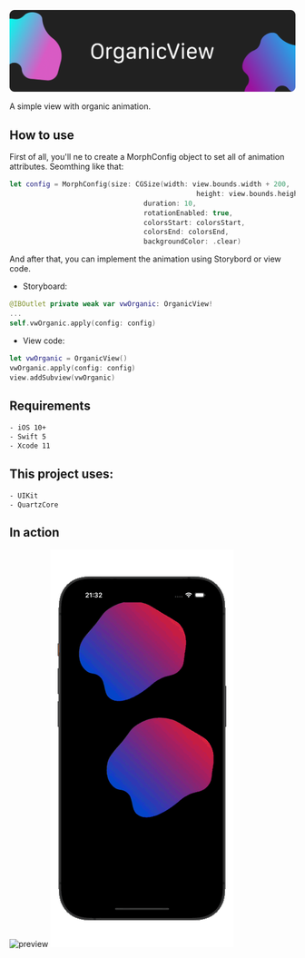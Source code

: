 ![cover](https://raw.githubusercontent.com/AlbertoLourenco/OrganicView/master/github-assets/cover.png)

A simple view with organic animation.

## How to use

First of all, you'll ne to create a MorphConfig object to set all of animation attributes. Seomthing like that:

```swift
let config = MorphConfig(size: CGSize(width: view.bounds.width + 200,
                                              height: view.bounds.height + 200),
                                 duration: 10,
                                 rotationEnabled: true,
                                 colorsStart: colorsStart,
                                 colorsEnd: colorsEnd,
                                 backgroundColor: .clear)
```

And after that, you can implement the animation using Storybord or view code.

- Storyboard:

```swift
@IBOutlet private weak var vwOrganic: OrganicView!
...
self.vwOrganic.apply(config: config)
```

- View code:

```swift
let vwOrganic = OrganicView()
vwOrganic.apply(config: config)
view.addSubview(vwOrganic)
```

## Requirements

```
- iOS 10+
- Swift 5
- Xcode 11
```

## This project uses:

```
- UIKit
- QuartzCore
```

## In action

![preview](https://github.com/AlbertoLourenco/OrganicView/blob/master/github-assets/preview-1.gif?raw=true)
![preview](https://github.com/AlbertoLourenco/OrganicView/blob/master/github-assets/preview-2.gif?raw=true)
